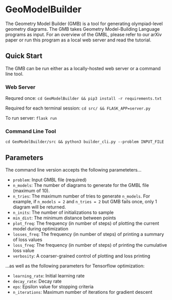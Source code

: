 # GeoModelBuilder

The Geometry Model Builder (GMB) is a tool for generating olympiad-level geometry diagrams.
The GMB takes Geometry Model-Building Language programs as input.
For an overview of the GMBL, please refer to our arXiv paper or run this program as a local web server and read the tutorial.

## Quick Start

The GMB can be run either as a locally-hosted web server or a command line tool.

### Web Server

Requred once: `cd GeoModelBuilder && pip3 install -r requirements.txt`

Required for each terminal session: `cd src/ && FLASK_APP=server.py`

To run server: `flask run`

### Command Line Tool

`cd GeoModelBuilder/src && python3 builder_cli.py --problem INPUT_FILE`

## Parameters

The command line version accepts the following parameteters...
* `problem`: Input GMBL file (required)
* `n_models`: The number of diagrams to generate for the GMBL file (maximum of 10).
* `n_tries`: The maximum number of tries to generate `n_models`. For example, if `n_models = 2` and `n_tries = 2` but GMB fails once, only 1 diagram will be returned.
* `n_inits`: The number of initializations to sample
* `min_dist`: The minimum distance between points
* `plot_freq`: The frequency (in number of steps) of plotting the current model during optimization
* `losses_freq`: The frequency (in number of steps) of printing a summary of loss values
* `loss_freq`: The frequency (in number of steps) of printing the cumulative loss value
* `verbosity`: A coarser-grained control of plotting and loss printing

...as well as the following parameters for Tensorflow optimization:
* `learning_rate`: Initial learning rate
* `decay_rate`: Decay rate
* `eps`: Epsilon value for stopping criteria
* `n_iterations`: Maximum number of iterations for gradient descent
